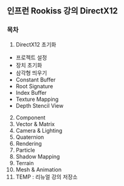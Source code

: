 ## 인프런 Rookiss 강의 DirectX12

### 목차
1. DirectX12 초기화
  + 프로젝트 설정
  + 장치 초기화
  + 삼각형 띄우기
  + Constant Buffer
  + Root Signature
  + Index Buffer
  + Texture Mapping
  + Depth Stencil View
2. Component
3. Vector & Matrix
4. Camera & Lighting
5. Quaternion
6. Rendering
7. Particle
8. Shadow Mapping
9. Terrain
10. Mesh & Animation
11. TEMP : 리뉴얼 강의 저장소


